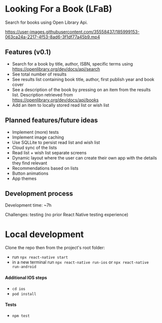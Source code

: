# Looking For a Book (LFaB)

Search for books using Open Library Api.

https://user-images.githubusercontent.com/35558437/185999153-063ca24a-2217-4f53-8ad6-3f1df77a45b9.mp4

## Features (v0.1) ##
- Search for a book by title, author, ISBN, specific terms using https://openlibrary.org/dev/docs/api/search
- See total number of results
- See results list containing book title, author, first publish year and book cover
- See a description of the book by pressing on an item from the results list. Description retrieved from https://openlibrary.org/dev/docs/api/books
- Add an item to locally stored read list or wish list

## Planned features/future ideas ##
- Implement (more) tests
- Implement image caching
- Use SQLLite to persist read list and wish list
- Cloud sync of the lists
- Read list + wish list separate screens
- Dynamic layout where the user can create their own app with the details they find relevant
- Recommendations based on lists
- Button animations
- App themes

## Development process
Development time: ~7h

Challenges: testing (no prior React Native testing experience)

# Local development  #

Clone the repo then from the project's root folder:
- run `npx react-native start`
- in a new terminal run `npx react-native run-ios` or `npx react-native run-android`

#### Additional IOS steps ####
- `cd ios`
- `pod install` 

#### Tests ###
- `npm test`
